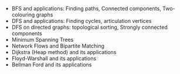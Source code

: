* BFS and applications: Finding paths, Connected components, Two-colouring graphs
* DFS and applications: Finding cycles, articulation vertices
* DFS on directed graphs: topological sorting, Strongly connected components
* Minimum Spanning Trees
* Network Flows and Bipartite Matching
* Dijkstra (Heap method) and its applications
* Floyd-Warshall and its applications
* Bellman Ford and its applications

